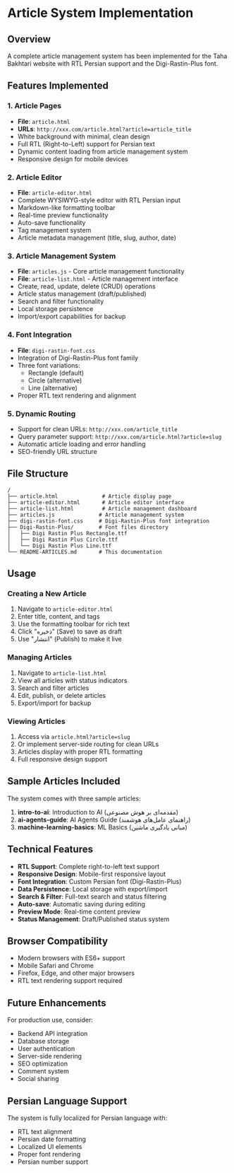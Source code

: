 # Article System Implementation

## Overview
A complete article management system has been implemented for the Taha Bakhtari website with RTL Persian support and the Digi-Rastin-Plus font.

## Features Implemented

### 1. **Article Pages**
- **File**: `article.html`
- **URLs**: `http://xxx.com/article.html?article=article_title`
- White background with minimal, clean design
- Full RTL (Right-to-Left) support for Persian text
- Dynamic content loading from article management system
- Responsive design for mobile devices

### 2. **Article Editor**
- **File**: `article-editor.html`
- Complete WYSIWYG-style editor with RTL Persian input
- Markdown-like formatting toolbar
- Real-time preview functionality
- Auto-save functionality
- Tag management system
- Article metadata management (title, slug, author, date)

### 3. **Article Management System**
- **File**: `articles.js` - Core article management functionality
- **File**: `article-list.html` - Article management interface
- Create, read, update, delete (CRUD) operations
- Article status management (draft/published)
- Search and filter functionality
- Local storage persistence
- Import/export capabilities for backup

### 4. **Font Integration**
- **File**: `digi-rastin-font.css`
- Integration of Digi-Rastin-Plus font family
- Three font variations:
  - Rectangle (default)
  - Circle (alternative)
  - Line (alternative)
- Proper RTL text rendering and alignment

### 5. **Dynamic Routing**
- Support for clean URLs: `http://xxx.com/article_title`
- Query parameter support: `http://xxx.com/article.html?article=slug`
- Automatic article loading and error handling
- SEO-friendly URL structure

## File Structure

```
/
├── article.html              # Article display page
├── article-editor.html       # Article editor interface  
├── article-list.html         # Article management dashboard
├── articles.js              # Article management system
├── digi-rastin-font.css     # Digi-Rastin-Plus font integration
├── Digi-Rastin-Plus/        # Font files directory
│   ├── Digi Rastin Plus Rectangle.ttf
│   ├── Digi Rastin Plus Circle.ttf
│   └── Digi Rastin Plus Line.ttf
└── README-ARTICLES.md       # This documentation
```

## Usage

### Creating a New Article
1. Navigate to `article-editor.html`
2. Enter title, content, and tags
3. Use the formatting toolbar for rich text
4. Click "ذخیره" (Save) to save as draft
5. Use "انتشار" (Publish) to make it live

### Managing Articles
1. Navigate to `article-list.html`
2. View all articles with status indicators
3. Search and filter articles
4. Edit, publish, or delete articles
5. Export/import for backup

### Viewing Articles
1. Access via `article.html?article=slug`
2. Or implement server-side routing for clean URLs
3. Articles display with proper RTL formatting
4. Full responsive design support

## Sample Articles Included

The system comes with three sample articles:
1. **intro-to-ai**: Introduction to AI (مقدمه‌ای بر هوش مصنوعی)
2. **ai-agents-guide**: AI Agents Guide (راهنمای عامل‌های هوشمند)
3. **machine-learning-basics**: ML Basics (مبانی یادگیری ماشین)

## Technical Features

- **RTL Support**: Complete right-to-left text support
- **Responsive Design**: Mobile-first responsive layout
- **Font Integration**: Custom Persian font (Digi-Rastin-Plus)
- **Data Persistence**: Local storage with export/import
- **Search & Filter**: Full-text search and status filtering
- **Auto-save**: Automatic saving during editing
- **Preview Mode**: Real-time content preview
- **Status Management**: Draft/Published status system

## Browser Compatibility

- Modern browsers with ES6+ support
- Mobile Safari and Chrome
- Firefox, Edge, and other major browsers
- RTL text rendering support required

## Future Enhancements

For production use, consider:
- Backend API integration
- Database storage
- User authentication
- Server-side rendering
- SEO optimization
- Comment system
- Social sharing

## Persian Language Support

The system is fully localized for Persian language with:
- RTL text alignment
- Persian date formatting
- Localized UI elements
- Proper font rendering
- Persian number support
